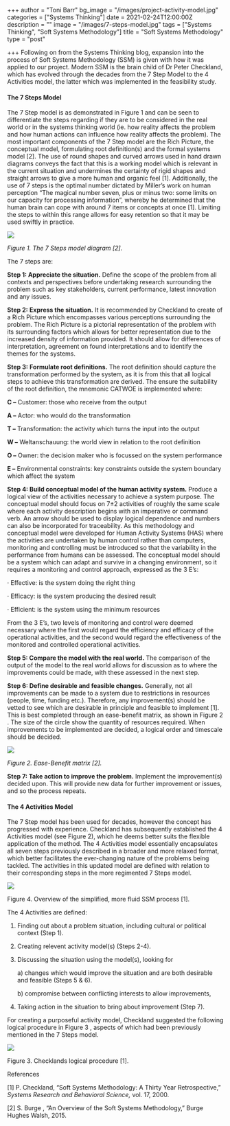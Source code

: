 +++
author = "Toni Barr"
bg_image = "/images/project-activity-model.jpg"
categories = ["Systems Thinking"]
date = 2021-02-24T12:00:00Z
description = ""
image = "/images/7-steps-model.jpg"
tags = ["Systems Thinking", "Soft Systems Methodology"]
title = "Soft Systems Methodology"
type = "post"

+++
Following on from the Systems Thinking blog, expansion into the process of Soft Systems Methodology (SSM) is given with how it was applied to our project. Modern SSM is the brain child of Dr Peter Checkland, which has evolved through the decades from the 7 Step Model to the 4 Activities model, the latter which was implemented in the feasibility study.

#### **The 7 Steps Model**

The 7 Step model is as demonstrated in Figure 1 and can be seen to differentiate the steps regarding if they are to be considered in the real world or in the systems thinking world (ie. how reality affects the problem and how human actions can influence how reality affects the problem). The most important components of the 7 Step model are the Rich Picture, the conceptual model, formulating root definition(s) and the formal systems model \[2\]. The use of round shapes and curved arrows used in hand drawn diagrams conveys the fact that this is a working model which is relevant in the current situation and undermines the certainty of rigid shapes and straight arrows to give a more human and organic feel \[1\]. Additionally, the use of 7 steps is the optimal number dictated by Miller’s work on human perception “The magical number seven, plus or minus two: some limits on our capacity for processing information”, whereby he determined that the human brain can cope with around 7 items or concepts at once \[1\]. Limiting the steps to within this range allows for easy retention so that it may be used swiftly in practice.

![](/images/7-steps-model.jpg)

_Figure 1. The 7 Steps model diagram \[2\]._

The 7 steps are:

**Step 1: Appreciate the situation.** Define the scope of the problem from all contexts and perspectives before undertaking research surrounding the problem such as key stakeholders, current performance, latest innovation and any issues.

**Step 2:** **Express the situation.** It is recommended by Checkland to create of a Rich Picture which encompasses various perceptions surrounding the problem. The Rich Picture is a pictorial representation of the problem with its surrounding factors which allows for better representation due to the increased density of information provided. It should allow for differences of interpretation, agreement on found interpretations and to identify the themes for the systems.

**Step 3:** **Formulate root definitions.** The root definition should capture the transformation performed by the system, as it is from this that all logical steps to achieve this transformation are derived. The ensure the suitability of the root definition, the mnemonic CATWOE is implemented where:

**C –** Customer: those who receive from the output

**A –** Actor: who would do the transformation

**T –** Transformation: the activity which turns the input into the output

**W –** Weltanschauung: the world view in relation to the root definition

**O –** Owner: the decision maker who is focussed on the system performance

**E –** Environmental constraints: key constraints outside the system boundary which affect the system

**Step 4: Build conceptual model of the human activity system.** Produce a logical view of the activities necessary to achieve a system purpose. The conceptual model should focus on 7±2 activities of roughly the same scale where each activity description begins with an imperative or command verb. An arrow should be used to display logical dependence and numbers can also be incorporated for traceability. As this methodology and conceptual model were developed for Human Activity Systems (HAS) where the activities are undertaken by human control rather than computers, monitoring and controlling must be introduced so that the variability in the performance from humans can be assessed. The conceptual model should be a system which can adapt and survive in a changing environment, so it requires a monitoring and control approach, expressed as the 3 E’s:

· Effective: is the system doing the right thing

· Efficacy: is the system producing the desired result

· Efficient: is the system using the minimum resources

From the 3 E’s, two levels of monitoring and control were deemed necessary where the first would regard the efficiency and efficacy of the operational activities, and the second would regard the effectiveness of the monitored and controlled operational activities.

**Step 5: Compare the model with the real world.** The comparison of the output of the model to the real world allows for discussion as to where the improvements could be made, with these assessed in the next step.

**Step 6: Define desirable and feasible changes.** Generally, not all improvements can be made to a system due to restrictions in resources (people, time, funding etc.). Therefore, any improvement(s) should be vetted to see which are desirable in principle and feasible to implement \[1\]. This is best completed through an ease-benefit matrix, as shown in Figure 2 . The size of the circle show the quantity of resources required. When improvements to be implemented are decided, a logical order and timescale should be decided.

![](/images/ease-benefit.jpg)

_Figure 2. Ease-Benefit matrix \[2\]._

**Step 7: Take action to improve the problem.** Implement the improvement(s) decided upon. This will provide new data for further improvement or issues, and so the process repeats.

#### **The 4 Activities Model**

The 7 Step model has been used for decades, however the concept has progressed with experience. Checkland has subsequently established the 4 Activities model (see Figure 2), which he deems better suits the flexible application of the method. The 4 Activities model essentially encapsulates all seven steps previously described in a broader and more relaxed format, which better facilitates the ever-changing nature of the problems being tackled. The activities in this updated model are defined with relation to their corresponding steps in the more regimented 7 Steps model.

![](/images/4-activities.jpg)

Figure 4. Overview of the simplified, more fluid SSM process \[1\].

The 4 Activities are defined:

1. Finding out about a problem situation, including cultural or political context (Step 1).
2. Creating relevent activity model(s) (Steps 2-4).
3. Discussing the situation using the model(s), looking for

   a) changes which would improve the situation and are both desirable and feasible (Steps 5 & 6).

   b) compromise between conflicting interests to allow improvements,
4. Taking action in the situation to bring about improvement (Step 7).

For creating a purposeful activity model, Checkland suggested the following logical procedure in Figure 3 , aspects of which had been previously mentioned in the 7 Steps model.

![](/images/checkland-activity-model.jpg)

Figure 3. Checklands logical procedure \[1\].

References

\[1\] P. Checkland, “Soft Systems Methodology: A Thirty Year Retrospective,” _Systems Research and Behavioral Science,_ vol. 17, 2000.

\[2\] S. Burge , “An Overview of the Soft Systems Methodology,” Burge Hughes Walsh, 2015.
